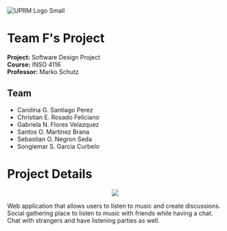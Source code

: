 ![UPRM Logo Small](https://user-images.githubusercontent.com/60373473/75589685-d0ca6f80-5a51-11ea-84c5-1aa89821bf4a.png)

# Team F's Project

**Project:** Software Design Project<br/>
**Course:** INSO 4116 <br/>
**Professor:** Marko Schutz

## Team

-   Carolina G. Santiago Perez
-   Christian E. Rosado Feliciano
-   Gabriela N. Flores Velazquez
-   Santos O. Martinez Brana
-   Sebastian O. Negron Seda
-   Songiemar S. Garcia Curbelo

# Project Details

<p align="center">
<img style="max-height:450px;" src="https://user-images.githubusercontent.com/60373473/131608232-92783949-e633-4ff5-a769-584e3447269c.png"/>
</p>

Web application that allows users to listen to music and create discussions.
Social gathering place to listen to music with friends while having a chat.
Chat with strangers and have listening parties as well.
